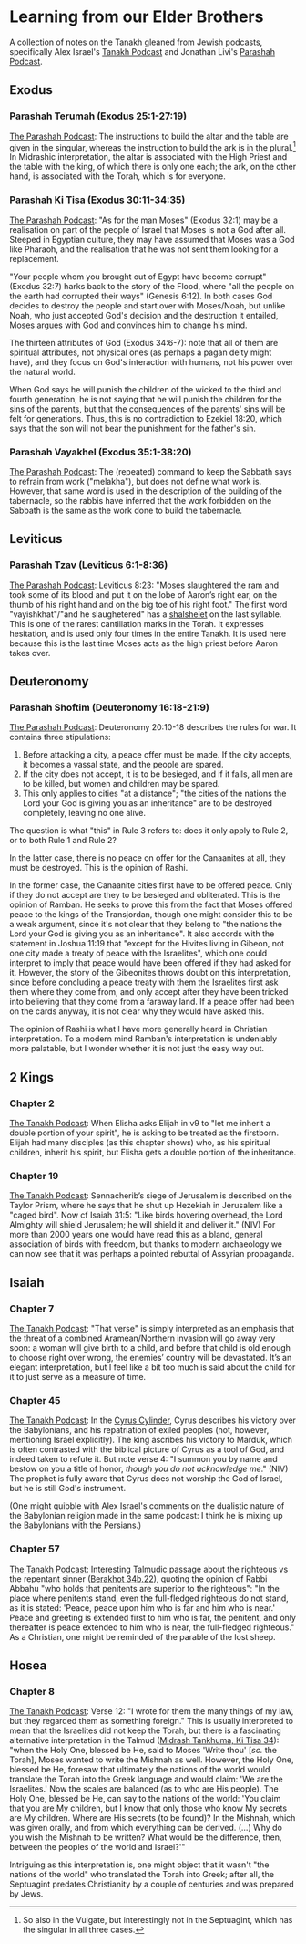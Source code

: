 # Learning from our Elder Brothers

A collection of notes on the Tanakh gleaned from Jewish podcasts, specifically Alex Israel's [Tanakh Podcast](https://open.spotify.com/show/4Qu9OF1UY1Zia0zBMoCw7v?si=b87a56d76cf442fc) and Jonathan Livi's [Parashah Podcast](https://open.spotify.com/show/45srXeZZgZKHAomOmpIkmh?si=0405a8b93eb24591).

## Exodus

### Parashah Terumah (Exodus 25:1-27:19)

[The Parashah Podcast](https://open.spotify.com/episode/1UpDsdabywQyc11onGMUi1?si=7af05dd606134aef): The instructions to build the altar and the table are given in the singular, whereas the instruction to build the ark is in the plural.[^1] In Midrashic interpretation, the altar is associated with the High Priest and the table with the king, of which there is only one each; the ark, on the other hand, is associated with the Torah, which is for everyone.

[^1]: So also in the Vulgate, but interestingly not in the Septuagint, which has the singular in all three cases.

### Parashah Ki Tisa (Exodus 30:11-34:35)

[The Parashah Podcast](https://open.spotify.com/episode/2VjuzVqGKOmgzuUzewYd9l?si=w1SOst7TQKOIW1zua0jg9g): "As for the man Moses" (Exodus 32:1) may be a realisation on part of the people of Israel that Moses is not a God after all. Steeped in Egyptian culture, they may have assumed that Moses was a God like Pharaoh, and the realisation that he was not sent them looking for a replacement.

"Your people whom you brought out of Egypt have become corrupt" (Exodus 32:7) harks back to the story of the Flood, where "all the people on the earth had corrupted their ways" (Genesis 6:12). In both cases God decides to destroy the people and start over with Moses/Noah, but unlike Noah, who just accepted God's decision and the destruction it entailed, Moses argues with God and convinces him to change his mind.

The thirteen attributes of God (Exodus 34:6-7): note that all of them are spiritual attributes, not physical ones (as perhaps a pagan deity might have), and they focus on God's interaction with humans, not his power over the natural world.

When God says he will punish the children of the wicked to the third and fourth generation, he is not saying that he will punish the children for the sins of the parents, but that the consequences of the parents' sins will be felt for generations. Thus, this is no contradiction to Ezekiel 18:20, which says that the son will not bear the punishment for the father's sin.

### Parashah Vayakhel (Exodus 35:1-38:20)

[The Parashah Podcast](https://open.spotify.com/episode/1TZiaLjHEznDT4ZzLgN20O?si=fFJmsb3JQFGSKiZHswR0Uw): The (repeated) command to keep the Sabbath says to refrain from work ("melakha"), but does not define what work is. However, that same word is used in the description of the building of the tabernacle, so the rabbis have inferred that the work forbidden on the Sabbath is the same as the work done to build the tabernacle.

## Leviticus

### Parashah Tzav (Leviticus 6:1-8:36)

[The Parashah Podcast](https://open.spotify.com/episode/4iM0oj0CGiviomsOfDfRZF?si=o7g0u_C2S4u67fcojAncSQ): Leviticus 8:23: "Moses slaughtered the ram and took some of its blood and put it on the lobe of Aaron’s right ear, on the thumb of his right hand and on the big toe of his right foot." The first word "vayishkhat"/"and he slaughetered" has a [shalshelet](https://en.wikipedia.org/wiki/Shalshelet) on the last syllable. This is one of the rarest cantillation marks in the Torah. It expresses hesitation, and is used only four times in the entire Tanakh. It is used here because this is the last time Moses acts as the high priest before Aaron takes over.

## Deuteronomy

### Parashah Shoftim (Deuteronomy 16:18-21:9)

[The Parashah Podcast](https://open.spotify.com/episode/5N5TwDqKyDas5jKp9Rck42?si=T02ea08uRF-RG2Oqg1KlGQ): Deuteronomy 20:10-18 describes the rules for war. It contains three stipulations:

1. Before attacking a city, a peace offer must be made. If the city accepts, it becomes a vassal state, and the people are spared.
2. If the city does not accept, it is to be besieged, and if it falls, all men are to be killed, but women and children may be spared.
3. This only applies to cities "at a distance"; "the cities of the nations the Lord your God is giving you as an inheritance" are to be destroyed completely, leaving no one alive.

The question is what "this" in Rule 3 refers to: does it only apply to Rule 2, or to both Rule 1 and Rule 2?

In the latter case, there is no peace on offer for the Canaanites at all, they must be destroyed. This is the opinion of Rashi.

In the former case, the Canaanite cities first have to be offered peace. Only if they do not accept are they to be besieged and obliterated. This is the opinion of Ramban. He seeks to prove this from the fact that Moses offered peace to the kings of the Transjordan, though one might consider this to be a weak argument, since it's not clear that they belong to "the nations the Lord your God is giving you as an inheritance". It also accords with the statement in Joshua 11:19 that "except for the Hivites living in Gibeon, not one city made a treaty of peace with the Israelites", which one could interpret to imply that peace would have been offered if they had asked for it. However, the story of the Gibeonites throws doubt on this interpretation, since before concluding a peace treaty with them the Israelites first ask them where they come from, and only accept after they have been tricked into believing that they come from a faraway land. If a peace offer had been on the cards anyway, it is not clear why they would have asked this.

The opinion of Rashi is what I have more generally heard in Christian interpretation. To a modern mind Ramban's interpretation is undeniably more palatable, but I wonder whether it is not just the easy way out.

## 2 Kings

### Chapter 2

[The Tanakh Podcast](https://open.spotify.com/episode/0QGxEug5Y4uuNqlTbXj3aJ?si=425b35b426444c00): When Elisha asks Elijah in v9 to "let me inherit a double portion of your spirit", he is asking to be treated as the firstborn. Elijah had many disciples (as this chapter shows) who, as his spiritual children, inherit his spirit, but Elisha gets a double portion of the inheritance.

### Chapter 19

[The Tanakh Podcast](https://open.spotify.com/episode/0KKL9E29oRa51ntcVl5Emy?si=db2139acc45a47aa): Sennacherib’s siege of Jerusalem is described on the Taylor Prism, where he says that he shut up Hezekiah in Jerusalem like a "caged bird". Now cf Isaiah 31:5: "Like birds hovering overhead, the Lord Almighty will shield Jerusalem; he will shield it and deliver it." (NIV) For more than 2000 years one would have read this as a bland, general association of birds with freedom, but thanks to modern archaeology we can now see that it was perhaps a pointed rebuttal of Assyrian propaganda.

## Isaiah

### Chapter 7

[The Tanakh Podcast](https://open.spotify.com/episode/3vCN4T36fGN4bDzkDEbB3V?si=32db0f76a9224334): "That verse" is simply interpreted as an emphasis that the threat of a combined Aramean/Northern invasion will go away very soon: a woman will give birth to a child, and before that child is old enough to choose right over wrong, the enemies’ country will be devastated. It’s an elegant interpretation, but I feel like a bit too much is said about the child for it to just serve as a measure of time.

### Chapter 45

[The Tanakh Podcast](https://open.spotify.com/episode/6pWu90kkz6QijLYzVB05d2?si=OGjjYFcBQHyMSl-XKOnTZA): In the [Cyrus Cylinder](https://en.wikipedia.org/wiki/Cyrus_Cylinder), Cyrus describes his victory over the Babylonians, and his repatriation of exiled peoples (not, however, mentioning Israel explicitly). The king ascribes his victory to Marduk, which is often contrasted with the biblical picture of Cyrus as a tool of God, and indeed taken to refute it. But note verse 4: "I summon you by name and bestow on you a title of honor, _though you do not acknowledge me_." (NIV) The prophet is fully aware that Cyrus does not worship the God of Israel, but he is still God's instrument.

(One might quibble with Alex Israel's comments on the dualistic nature of the Babylonian religion made in the same podcast: I think he is mixing up the Babylonians with the Persians.)

### Chapter 57

[The Tanakh Podcast](https://open.spotify.com/episode/2t5xL9kSbU9f402CBY8CrY?si=Ke-OEYE2TnuCeD4mmpIA7w): Interesting Talmudic passage about the righteous vs the repentant sinner ([Berakhot 34b.22](https://www.sefaria.org/Berakhot.34b.22?lang=bi)), quoting the opinion of Rabbi Abbahu "who holds that penitents are superior to the righteous": "In the place where penitents stand, even the full-fledged righteous do not stand, as it is stated: 'Peace, peace upon him who is far and him who is near.' Peace and greeting is extended first to him who is far, the penitent, and only thereafter is peace extended to him who is near, the full-fledged righteous." As a Christian, one might be reminded of the parable of the lost sheep.

## Hosea

### Chapter 8

[The Tanakh Podcast](https://open.spotify.com/episode/6oBBL9YRJmXrPDTCrnXPO8?si=UQyv5HrlSNOiRZSV_J-eAw): Verse 12: "I wrote for them the many things of my law, but they regarded them as something foreign." This is usually interpreted to mean that the Israelites did not keep the Torah, but there is a fascinating alternative interpretation in the Talmud ([Midrash Tankhuma, Ki Tisa 34](https://www.sefaria.org/Midrash_Tanchuma%2C_Ki_Tisa.34.1?lang=bi)): "when the Holy One, blessed be He, said to Moses 'Write thou' [_sc._ the Torah], Moses wanted to write the Mishnah as well. However, the Holy One, blessed be He, foresaw that ultimately the nations of the world would translate the Torah into the Greek language and would claim: 'We are the Israelites.' Now the scales are balanced (as to who are His people). The Holy One, blessed be He, can say to the nations of the world: 'You claim that you are My children, but I know that only those who know My secrets are My children. Where are His secrets (to be found)? In the Mishnah, which was given orally, and from which everything can be derived. (...) Why do you wish the Mishnah to be written? What would be the difference, then, between the peoples of the world and Israel?'"

Intriguing as this interpretation is, one might object that it wasn't "the nations of the world" who translated the Torah into Greek; after all, the Septuagint predates Christianity by a couple of centuries and was prepared by Jews.
